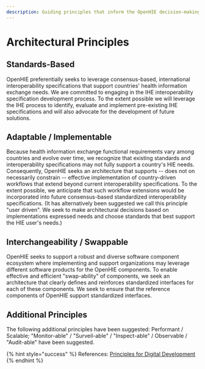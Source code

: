 ```yaml
---
description: Guiding principles that inform the OpenHIE decision-making process.
---
```


# Architectural Principles

## **Standards-Based**

OpenHIE preferentially seeks to leverage consensus-based, international interoperability specifications that support countries' health information exchange needs. We are committed to engaging in the IHE interoperability specification development process. To the extent possible we will leverage the IHE process to identify, evaluate and implement pre-existing IHE specifications and will also advocate for the development of future solutions.

## **Adaptable /  Implementable**

Because health information exchange functional requirements vary among countries and evolve over time, we recognize that existing standards and interoperability specifications may not fully support a country's HIE needs. Consequently, OpenHIE seeks an architecture that supports -- does not on necessarily constrain -- effective implementation of country-driven workflows that extend beyond current interoperability specifications. To the extent possible, we anticipate that such workflow extensions would be incorporated into future consensus-based standardized interoperability specifications. (It has alternatively been suggested we call this principle "user driven". We seek to make architectural decisions based on implementations expressed needs and choose standards that best support the HIE user's needs.)

## **Interchangeability / Swappable**

OpenHIE seeks to support a robust and diverse software component ecosystem where implementing and support organizations may leverage different software products for the OpenHIE components. To enable effective and efficient "swap-ability" of components, we seek an architecture that clearly defines and reinforces standardized interfaces for each of these components. We seek to ensure that the reference components of OpenHIE support standardized interfaces.

## **Additional Principles**

The following additional principles have been suggested: Performant / Scalable; "Monitor-able" / "Surveil-able" / "Inspect-able" / Observable / "Audit-able" have been suggested.

{% hint style="success" %}
References: [Principles for Digital Development](https://digitalprinciples.org)
{% endhint %}

